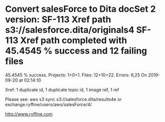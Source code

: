# Convert salesForce to Dita docSet 2 version: SF-113 Xref path s3://salesforce.dita/originals4 SF-113 Xref path completed with 45.4545 % success and 12 failing files

45.4545 % success. Projects: 1+0=1.  Files: 12+10=22. Errors: 6,25  On 2019-09-20 at 02:14:10

Xref: 1 duplicate id, 1 duplicate topic id, 1 image ref, 1 ref

Please see: aws s3 sync s3://salesforce.dita/results4e or exchange.ryffine/users/aws/salesForce/4/

http://www.ryffine.com
